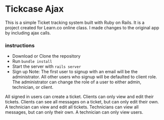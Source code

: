 # Tickcase Ajax

This is a simple Ticket tracking system built with Ruby on Rails. It is a project created for Learn.co online class. I made changes to the original app by including ajax calls.

### instructions
* Download or Clone the repository
* Run `bundle install`
* Start the server with `rails server`
* Sign up
  Note: The first user to signup with an email will be the administrator. All other users who signup will be defaulted to client role. The administrator can change the role of a user to either admin, technician, or client.

All signed in users can create a ticket. Clients can only view and edit their tickets. Clients can see all messages on a ticket, but can only edit their own. A technician can view and edit all tickets. Technicians can view all messages, but can only their own. A technician can only view users.
